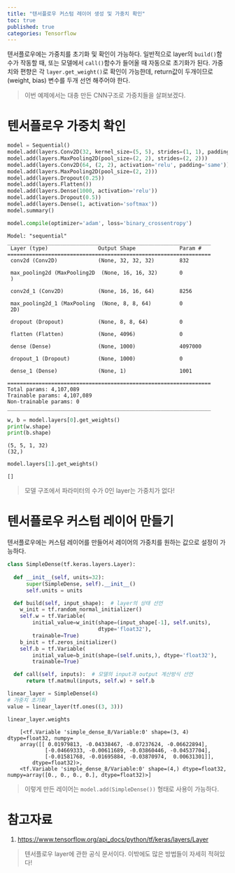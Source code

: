 ```yaml
---
title: "텐서플로우 커스텀 레이어 생성 및 가중치 확인"
toc: true
published: true
categories: Tensorflow
---
```


텐서플로우에는 가중치를 초기화 및 확인이 가능하다. 일반적으로  layer의 `build()`함수가 작동할 때, 또는 모델에서 `call()`함수가 들어올 때 자동으로 초기화가 된다. 가중치와 편향은 각 `layer.get_weight()`로 확인이 가능한데, return값이 두개이므로(weight, bias) 변수를 두개 선언 해주어야 한다.
> 이번 예제에서는 대충 만든 CNN구조로 가중치들을 살펴보겠다.
 
# 텐서플로우 가중치 확인

```python
model = Sequential()
model.add(layers.Conv2D(32, kernel_size=(5, 5), strides=(1, 1), padding='same', activation='relu', input_shape=(32,32,1)))
model.add(layers.MaxPooling2D(pool_size=(2, 2), strides=(2, 2)))
model.add(layers.Conv2D(64, (2, 2), activation='relu', padding='same'))
model.add(layers.MaxPooling2D(pool_size=(2, 2)))
model.add(layers.Dropout(0.25))
model.add(layers.Flatten())
model.add(layers.Dense(1000, activation='relu'))
model.add(layers.Dropout(0.5))
model.add(layers.Dense(1, activation='softmax'))
model.summary()

model.compile(optimizer='adam', loss='binary_crossentropy')
```

    Model: "sequential"
    _________________________________________________________________
     Layer (type)                Output Shape              Param #   
    =================================================================
     conv2d (Conv2D)             (None, 32, 32, 32)        832       
                                                                     
     max_pooling2d (MaxPooling2D  (None, 16, 16, 32)       0         
     )                                                               
                                                                     
     conv2d_1 (Conv2D)           (None, 16, 16, 64)        8256      
                                                                     
     max_pooling2d_1 (MaxPooling  (None, 8, 8, 64)         0         
     2D)                                                             
                                                                     
     dropout (Dropout)           (None, 8, 8, 64)          0         
                                                                     
     flatten (Flatten)           (None, 4096)              0         
                                                                     
     dense (Dense)               (None, 1000)              4097000   
                                                                     
     dropout_1 (Dropout)         (None, 1000)              0         
                                                                     
     dense_1 (Dense)             (None, 1)                 1001      
                                                                     
    =================================================================
    Total params: 4,107,089
    Trainable params: 4,107,089
    Non-trainable params: 0
    _________________________________________________________________


```python
w, b = model.layers[0].get_weights()
print(w.shape)
print(b.shape)
```
    (5, 5, 1, 32)
    (32,)
```python
model.layers[1].get_weights()
```

    []

> 모델 구조에서 파라미터의 수가 0인 layer는 가중치가 없다!

# 텐서플로우 커스텀 레이어 만들기
텐서플로우에는 커스텀 레이어를 만들어서 레이어의 가중치를 원하는 값으로 설정이 가능하다. 
```python
class SimpleDense(tf.keras.layers.Layer):
    
  def __init__(self, units=32):
      super(SimpleDense, self).__init__()
      self.units = units

  def build(self, input_shape):  # layer의 상태 선언
    w_init = tf.random_normal_initializer()
    self.w = tf.Variable(
        initial_value=w_init(shape=(input_shape[-1], self.units),
                             dtype='float32'),
        trainable=True)
    b_init = tf.zeros_initializer()
    self.b = tf.Variable(
        initial_value=b_init(shape=(self.units,), dtype='float32'),
        trainable=True)

  def call(self, inputs):  # 모델의 input과 output 계산방식 선언
      return tf.matmul(inputs, self.w) + self.b

linear_layer = SimpleDense(4)
# 가중치 초기화
value = linear_layer(tf.ones((3, 3)))
```
```python
linear_layer.weights
```
```
    [<tf.Variable 'simple_dense_8/Variable:0' shape=(3, 4) dtype=float32, numpy=
    array([[ 0.01979813, -0.04338467, -0.07237624, -0.06622894],
            [-0.04669333, -0.00611689, -0.03860446, -0.04537704],
            [-0.01581768, -0.01695884, -0.03870974,  0.00631301]],
        dtype=float32)>,
    <tf.Variable 'simple_dense_8/Variable:0' shape=(4,) dtype=float32, numpy=array([0., 0., 0., 0.], dtype=float32)>]
```
> 이렇게 만든 레이어는 `model.add(SimpleDense())` 형태로 사용이 가능하다.


# 참고자료
1. https://www.tensorflow.org/api_docs/python/tf/keras/layers/Layer
> 텐서플로우 layer에 관한 공식 문서이다. 이밖에도 많은 방법들이 자세히 적혀있다!

